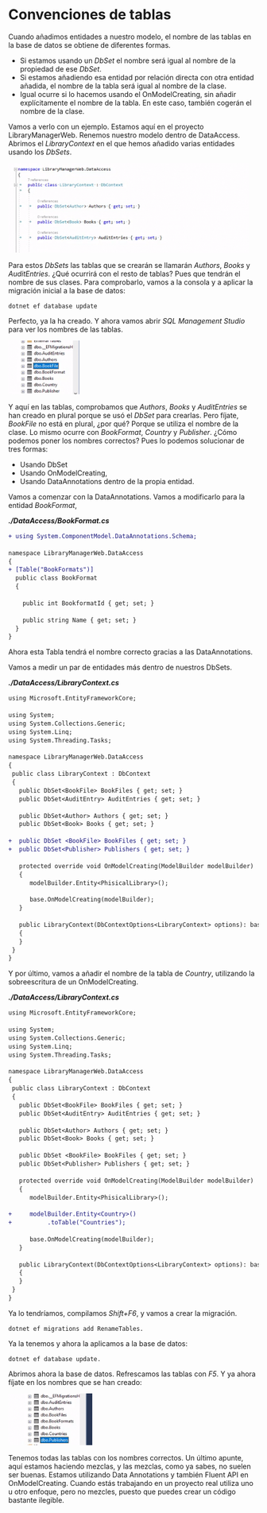 # Convenciones de tablas

Cuando añadimos entidades a nuestro modelo, el nombre de las tablas en la base de datos se obtiene de diferentes formas.

- Si estamos usando un _DbSet_ el nombre será igual al nombre de la propiedad de ese _DbSet_.
- Si estamos añadiendo esa entidad por relación directa con otra entidad añadida, el nombre de la tabla será igual al nombre de la clase.
- Igual ocurre si lo hacemos usando el OnModelCreating, sin añadir explícitamente el nombre de la tabla. En este caso, también cogerán el nombre de la clase.

Vamos a verlo con un ejemplo. Estamos aquí en el proyecto LibraryManagerWeb. Renemos nuestro modelo dentro de DataAccess. Abrimos el _LibraryContext_ en el que hemos añadido varias entidades usando los _DbSets_.

<img src="./content/library-context.png" style="zoom:80%">

Para estos _DbSets_ las tablas que se crearán se llamarán _Authors_, _Books_ y _AuditEntries_. ¿Qué ocurrirá con el resto de tablas? Pues que tendrán el nombre de sus clases. Para comprobarlo, vamos a la consola y a aplicar la migración inicial a la base de datos:

```console
dotnet ef database update
```

Perfecto, ya la ha creado. Y ahora vamos abrir _SQL Management Studio_ para ver los nombres de las tablas.

<img src="./content/tables-name-singular.png" style="zoom:80%">

Y aquí en las tablas, comprobamos que _Authors_, _Books_ y _AuditEntries_ se han creado en plural porque se usó el _DbSet_ para crearlas. Pero fíjate, _BookFile_ no está en plural, ¿por qué? Porque se utiliza el nombre de la clase. Lo mismo ocurre con _BookFormat_, _Country_ y _Publisher_. ¿Cómo podemos poner los nombres correctos? Pues lo podemos solucionar de tres formas:

- Usando DbSet
- Usando OnModelCreating,
- Usando DataAnnotations dentro de la propia entidad.

Vamos a comenzar con la DataAnnotations. Vamos a modificarlo para la entidad _BookFormat_,

***./DataAccess/BookFormat.cs***

```diff
+ using System.ComponentModel.DataAnnotations.Schema;

namespace LibraryManagerWeb.DataAccess
{
+ [Table("BookFormats")]
  public class BookFormat
  {

    public int BookformatId { get; set; }

    public string Name { get; set; }
  }
}
```

Ahora esta Tabla tendrá el nombre correcto gracias a las DataAnnotations.

Vamos a medir un par de entidades más dentro de nuestros DbSets. 

***./DataAccess/LibraryContext.cs***

```diff
using Microsoft.EntityFrameworkCore;

using System;
using System.Collections.Generic;
using System.Linq;
using System.Threading.Tasks;

namespace LibraryManagerWeb.DataAccess
{
 public class LibraryContext : DbContext
 {
   public DbSet<BookFile> BookFiles { get; set; }
   public DbSet<AuditEntry> AuditEntries { get; set; }

   public DbSet<Author> Authors { get; set; }
   public DbSet<Book> Books { get; set; }

+  public DbSet <BookFile> BookFiles { get; set; } 
+  public DbSet<Publisher> Publishers { get; set; }

   protected override void OnModelCreating(ModelBuilder modelBuilder)
   {
      modelBuilder.Entity<PhisicalLibrary>();

      base.OnModelCreating(modelBuilder); 
   }

   public LibraryContext(DbContextOptions<LibraryContext> options): base(options)
   {
   }
 }
}
```

Y por último, vamos a añadir el nombre de la tabla de _Country_, utilizando la sobreescritura de un OnModelCreating.

***./DataAccess/LibraryContext.cs***

```diff
using Microsoft.EntityFrameworkCore;

using System;
using System.Collections.Generic;
using System.Linq;
using System.Threading.Tasks;

namespace LibraryManagerWeb.DataAccess
{
 public class LibraryContext : DbContext
 {
   public DbSet<BookFile> BookFiles { get; set; }
   public DbSet<AuditEntry> AuditEntries { get; set; }

   public DbSet<Author> Authors { get; set; }
   public DbSet<Book> Books { get; set; }

   public DbSet <BookFile> BookFiles { get; set; } 
   public DbSet<Publisher> Publishers { get; set; }

   protected override void OnModelCreating(ModelBuilder modelBuilder)
   {
      modelBuilder.Entity<PhisicalLibrary>();

+     modelBuilder.Entity<Country>()
+          .toTable("Countries");

      base.OnModelCreating(modelBuilder); 
   }

   public LibraryContext(DbContextOptions<LibraryContext> options): base(options)
   {
   }
 }
}
```

Ya lo tendríamos, compilamos _Shift+F6_, y vamos a crear la migración.

```console
dotnet ef migrations add RenameTables.
```

Ya la tenemos y ahora la aplicamos a la base de datos:

```console
dotnet ef database update. 
```

Abrimos ahora la base de datos. Refrescamos las tablas con _F5_. Y ya ahora fíjate en los nombres que se han creado:

<img src="./content/tables-name-plural.png" style="zoom:80%">

Tenemos todas las tablas con los nombres correctos. Un último apunte, aquí estamos haciendo mezclas, y las mezclas, como ya sabes, no suelen ser buenas. Estamos utilizando Data Annotations y también Fluent API en OnModelCreating. Cuando estás trabajando en un proyecto real utiliza uno u otro enfoque, pero no mezcles, puesto que puedes crear un código bastante ilegible.
